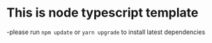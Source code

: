 # This is node typescript template

-please run `npm update` or `yarn upgrade` to install latest dependencies
